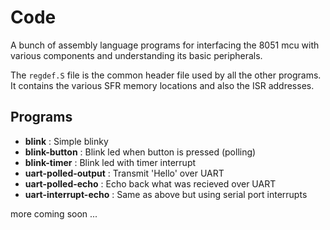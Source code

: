 # Code

A bunch of assembly language programs for interfacing the 8051 mcu with various
components and understanding its basic peripherals.

The `regdef.S` file is the common header file used by all the other programs.
It contains the various SFR memory locations and also the ISR addresses.

## Programs

- **blink** : Simple blinky
- **blink-button** : Blink led when button is pressed (polling)
- **blink-timer** : Blink led with timer interrupt
- **uart-polled-output** : Transmit 'Hello' over UART
- **uart-polled-echo** : Echo back what was recieved over UART
- **uart-interrupt-echo** : Same as above but using serial port interrupts

more coming soon ...
